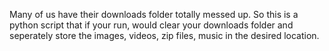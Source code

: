 Many of us have their downloads folder totally messed up.
So this is a python script that if your run, would clear your downloads folder and seperately store the images, videos, zip files, music in the desired location.
